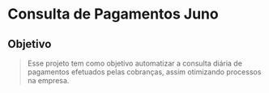 # Consulta de Pagamentos Juno
## Objetivo
>Esse projeto tem como objetivo automatizar a consulta diária de pagamentos efetuados pelas cobranças, assim otimizando processos na empresa. 